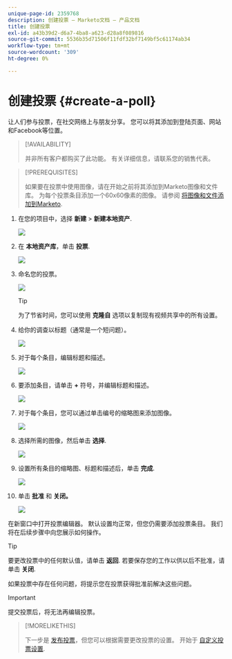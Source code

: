 ```yaml
---
unique-page-id: 2359768
description: 创建投票 — Marketo文档 — 产品文档
title: 创建投票
exl-id: a43b39d2-d6a7-4ba8-a623-d28a8f089816
source-git-commit: 5536b35d71506f11fdf32bf7149bf5c61174ab34
workflow-type: tm+mt
source-wordcount: '309'
ht-degree: 0%

---
```


# 创建投票 {#create-a-poll}

让人们参与投票，在社交网络上与朋友分享。 您可以将其添加到登陆页面、网站和Facebook等位置。

>[!AVAILABILITY]
>
>并非所有客户都购买了此功能。 有关详细信息，请联系您的销售代表。

>[!PREREQUISITES]
>
>如果要在投票中使用图像，请在开始之前将其添加到Marketo图像和文件库。 为每个投票条目添加一个60x60像素的图像。 请参阅 [将图像和文件添加到Marketo](/help/marketo/product-docs/demand-generation/images-and-files/add-images-and-files-to-marketo.md).

1. 在您的项目中，选择 **新建** > **新建本地资产**.

   ![](assets/image2014-9-18-18-3a18-3a41.png)

1. 在 **本地资产库**，单击 **投票**.

   ![](assets/image2014-9-18-18-3a18-3a47.png)

1. 命名您的投票。

   ![](assets/image2014-9-18-18-3a18-3a55.png)

   >[!TIP]
   >
   >为了节省时间，您可以使用 **克隆自** 选项以复制现有视频共享中的所有设置。

1. 给你的调查以标题（通常是一个短问题）。

   ![](assets/image2014-9-18-18-3a19-3a14.png)

1. 对于每个条目，编辑标题和描述。

   ![](assets/image2014-9-18-18-3a19-3a23.png)

1. 要添加条目，请单击 **+** 符号，并编辑标题和描述。

   ![](assets/image2014-9-18-18-3a19-3a30.png)

1. 对于每个条目，您可以通过单击编号的缩略图来添加图像。

   ![](assets/image2014-9-18-18-3a19-3a37.png)

1. 选择所需的图像，然后单击 **选择**.

   ![](assets/image2014-9-18-18-3a19-3a44.png)

1. 设置所有条目的缩略图、标题和描述后，单击 **完成**.

   ![](assets/image2014-9-18-18-3a19-3a50.png)

1. 单击 **批准** 和 **关闭。**

   ![](assets/image2014-9-18-18-3a19-3a57.png)

在新窗口中打开投票编辑器。 默认设置均正常，但您仍需要添加投票条目。 我们将在后续步骤中向您展示如何操作。

>[!TIP]
>
>要更改投票中的任何默认值，请单击 **返回**. 若要保存您的工作以供以后不批准，请单击 **关闭**.

如果投票中存在任何问题，将提示您在投票获得批准前解决这些问题。

>[!IMPORTANT]
>
>提交投票后，将无法再编辑投票。

>[!MORELIKETHIS]
>
>下一步是 [发布投票](/help/marketo/product-docs/demand-generation/social/creating-a-poll/publish-a-poll.md)，但您可以根据需要更改投票的设置。 开始于 [自定义投票设置](/help/marketo/product-docs/demand-generation/social/creating-a-poll/customize-poll-settings.md).
